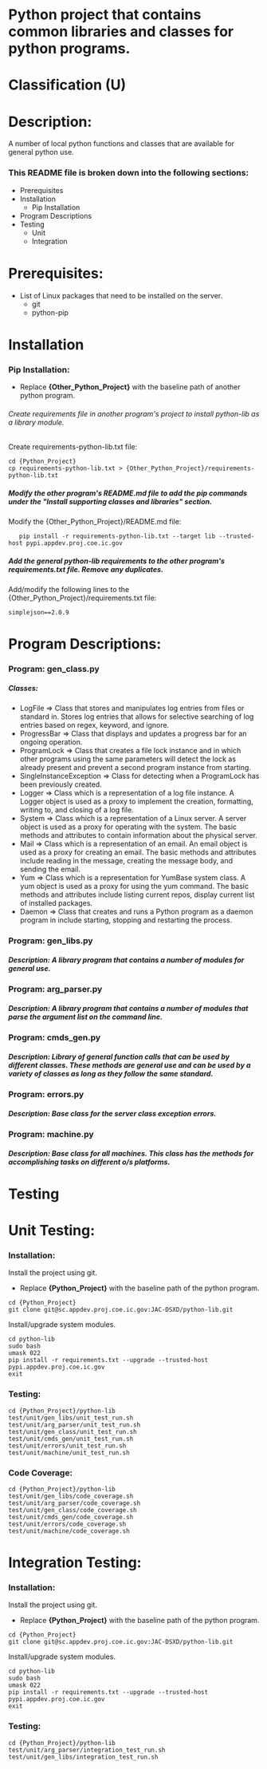# Python project that contains common libraries and classes for python programs.
# Classification (U)

# Description:
  A number of local python functions and classes that are available for general python use.


### This README file is broken down into the following sections:
 *  Prerequisites
 *  Installation
    - Pip Installation
 *  Program Descriptions
 *  Testing
    - Unit
    - Integration


# Prerequisites:
  * List of Linux packages that need to be installed on the server.
    - git
    - python-pip


# Installation

### Pip Installation:
  * Replace **{Other_Python_Project}** with the baseline path of another python program.

###### Create requirements file in another program's project to install python-lib as a library module.

Create requirements-python-lib.txt file:

```
cd {Python_Project}
cp requirements-python-lib.txt > {Other_Python_Project}/requirements-python-lib.txt
```

##### Modify the other program's README.md file to add the pip commands under the "Install supporting classes and libraries" section.

Modify the {Other_Python_Project}/README.md file:

```
   pip install -r requirements-python-lib.txt --target lib --trusted-host pypi.appdev.proj.coe.ic.gov
```

##### Add the general python-lib requirements to the other program's requirements.txt file.  Remove any duplicates.

Add/modify the following lines to the {Other_Python_Project}/requirements.txt file:

```
simplejson==2.0.9
```


# Program Descriptions:
### Program:  gen_class.py
##### Classes:
  * LogFile => Class that stores and manipulates log entries from files or standard in.  Stores log entries that allows for selective searching of log entries based on regex, keyword, and ignore.
  * ProgressBar => Class that displays and updates a progress bar for an ongoing operation.
  * ProgramLock => Class that creates a file lock instance and in which other programs using the same parameters will detect the lock as already present and prevent a second program instance from starting.
  * SingleInstanceException => Class for detecting when a ProgramLock has been previously created.
  * Logger => Class which is a representation of a log file instance.  A Logger object is used as a proxy to implement the creation, formatting, writing to, and closing of a log file.
  * System => Class which is a representation of a Linux server.  A server object is used as a proxy for operating with the system.  The basic methods and attributes to contain information about the physical server.
  * Mail => Class which is a representation of an email.  An email object is used as a proxy for creating an email.  The basic methods and attributes include reading in the message, creating the message body, and sending the email.
  * Yum => Class which is a representation for YumBase system class.  A yum object is used as a proxy for using the yum command.  The basic methods and attributes include listing current repos, display current list of installed packages.
  * Daemon =>  Class that creates and runs a Python program as a daemon program in include starting, stopping and restarting the process.


### Program:  gen_libs.py
##### Description:  A library program that contains a number of modules for general use.


### Program:  arg_parser.py
##### Description:  A library program that contains a number of modules that parse the argument list on the command line.


### Program:  cmds_gen.py
##### Description:  Library of general function calls that can be used by different classes.  These methods are general use and can be used by a variety of classes as long as they follow the same standard.


### Program:  errors.py
##### Description:  Base class for the server class exception errors.


### Program:  machine.py
##### Description:  Base class for all machines.  This class has the methods for accomplishing tasks on different o/s platforms.


# Testing

# Unit Testing:

### Installation:

Install the project using git.
  * Replace **{Python_Project}** with the baseline path of the python program.

```
cd {Python_Project}
git clone git@sc.appdev.proj.coe.ic.gov:JAC-DSXD/python-lib.git
```

Install/upgrade system modules.

```
cd python-lib
sudo bash
umask 022
pip install -r requirements.txt --upgrade --trusted-host pypi.appdev.proj.coe.ic.gov
exit
```

### Testing:

```
cd {Python_Project}/python-lib
test/unit/gen_libs/unit_test_run.sh
test/unit/arg_parser/unit_test_run.sh
test/unit/gen_class/unit_test_run.sh
test/unit/cmds_gen/unit_test_run.sh
test/unit/errors/unit_test_run.sh
test/unit/machine/unit_test_run.sh
```

### Code Coverage:

```
cd {Python_Project}/python-lib
test/unit/gen_libs/code_coverage.sh
test/unit/arg_parser/code_coverage.sh
test/unit/gen_class/code_coverage.sh
test/unit/cmds_gen/code_coverage.sh
test/unit/errors/code_coverage.sh
test/unit/machine/code_coverage.sh
```

# Integration Testing:

### Installation:

Install the project using git.
  * Replace **{Python_Project}** with the baseline path of the python program.

```
cd {Python_Project}
git clone git@sc.appdev.proj.coe.ic.gov:JAC-DSXD/python-lib.git
```

Install/upgrade system modules.

```
cd python-lib
sudo bash
umask 022
pip install -r requirements.txt --upgrade --trusted-host pypi.appdev.proj.coe.ic.gov
exit
```

### Testing:
```
cd {Python_Project}/python-lib
test/unit/arg_parser/integration_test_run.sh
test/unit/gen_libs/integration_test_run.sh
```

